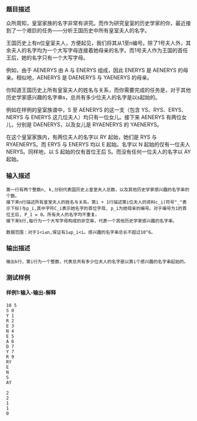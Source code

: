 ### 题目描述

众所周知，皇室家族的名字非常有讲究。而作为研究皇室的历史学家的你，最近接到了一个艰巨的任务——分析王国历史中所有皇室夫人的名字。

王国历史上有n位皇室夫人，方便起见，我们将其从1至n编号。除了1号夫人外，其余夫人的名字均为一个大写字母连接着她母亲的名字。而1号夫人作为王国的首任王后，她的名字只有一个大写字母。

例如，由于 AENERYS 由 A 与 ENERYS 组成，因此 ENERYS 是 AENERYS 的母亲。相似地，AENERYS 是 DAENERYS 与 YAENERYS 的母亲。

你知道王国历史上所有皇室夫人的姓名与关系，而你需要完成的任务是，对于其他历史学家感兴趣的名字串s，总共有多少位夫人的名字是以s起始的。

例如在样例的皇室族谱中，S 至 AENERYS 的这一支（包含 YS、RYS、ERYS、NERYS 与 ENERYS 这几位夫人）均只有一位女儿。接下来 AENERYS 有两位女儿，分别是 DAENERYS，以及女儿是 RYAENERYS 的 YAENERYS。

在这个皇室家族内，有两位夫人的名字以 RY 起始，她们是 RYS 与 RYAENERYS。而 ERYS 与 ENERYS 均以 E 起始。名字以 N 起始的仅有一位夫人 NERYS。同样地，以 S 起始的仅有首位王后 S。而没有任何一位夫人的名字以 AY 起始。

### 输入描述

```
第一行有两个整数n, k,分别代表国历史上皇室夫人总数，以及其他历史学家感兴趣的名字串的个数。
接下来n行描述所有皇室夫人的姓名与关系。第i + 1行描述第i位夫人的资料c_i(符号"_"表示下标)与p_i,其中字符C_i表示她名字的首位字母, p_i为她母亲的编号。对于编号为1的首位王后, P_1 = 0。所有夫人的名字均不重复。
接下来k行,每行为一个大写字母构成的非空串，代表一个其他历史学家感兴趣的名字串。

数据范围：对于1<i≤n,保证有1≤p_i<i。感兴趣的名字串总长不超过10^6。
```
### 输出描述

```
输出k行，第i行为一个整数，代表总共有多少位夫人的名字是以第i个感兴趣的名字串起始的。
```

### 测试样例
#### 样例1:输入-输出-解释

```
10 5
S 0
Y 1
R 2
E 3
N 4
E 5
A 6
D 7
Y 7
R 9
RY
E
N
S
AY
```
```
2
2
1
1
0
```